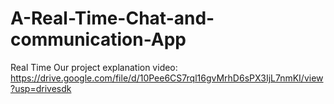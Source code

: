 # A-Real-Time-Chat-and-communication-App
Real Time
Our project explanation video: https://drive.google.com/file/d/10Pee6CS7rql16gvMrhD6sPX3IjL7nmKI/view?usp=drivesdk
